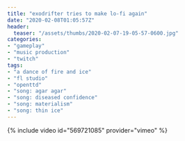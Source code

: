```yaml
---
title: "exodrifter tries to make lo-fi again"
date: "2020-02-08T01:05:57Z"
header:
  teaser: "/assets/thumbs/2020-02-07-19-05-57-0600.jpg"
categories:
- "gameplay"
- "music production"
- "twitch"
tags:
- "a dance of fire and ice"
- "fl studio"
- "openttd"
- "song: agar agar"
- "song: diseased confidence"
- "song: materialism"
- "song: thin ice"
---
```

{% include video id="569721085" provider="vimeo" %}
